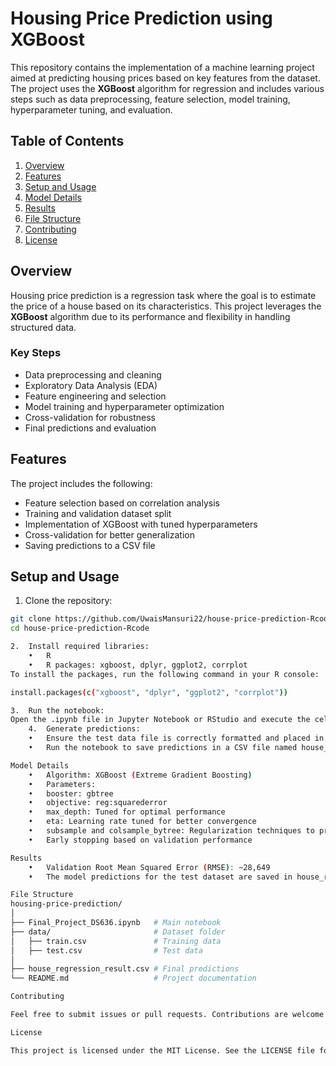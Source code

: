 # Housing Price Prediction using XGBoost

This repository contains the implementation of a machine learning project aimed at predicting housing prices based on key features from the dataset. The project uses the **XGBoost** algorithm for regression and includes various steps such as data preprocessing, feature selection, model training, hyperparameter tuning, and evaluation.

## Table of Contents
1. [Overview](#overview)
2. [Features](#features)
3. [Setup and Usage](#setup-and-usage)
4. [Model Details](#model-details)
5. [Results](#results)
6. [File Structure](#file-structure)
7. [Contributing](#contributing)
8. [License](#license)

## Overview
Housing price prediction is a regression task where the goal is to estimate the price of a house based on its characteristics. This project leverages the **XGBoost** algorithm due to its performance and flexibility in handling structured data.

### Key Steps
- Data preprocessing and cleaning
- Exploratory Data Analysis (EDA)
- Feature engineering and selection
- Model training and hyperparameter optimization
- Cross-validation for robustness
- Final predictions and evaluation

## Features
The project includes the following:
- Feature selection based on correlation analysis
- Training and validation dataset split
- Implementation of XGBoost with tuned hyperparameters
- Cross-validation for better generalization
- Saving predictions to a CSV file

## Setup and Usage
1. Clone the repository:
```bash
git clone https://github.com/UwaisMansuri22/house-price-prediction-Rcode.git
cd house-price-prediction-Rcode

2.	Install required libraries:
	•	R
	•	R packages: xgboost, dplyr, ggplot2, corrplot
To install the packages, run the following command in your R console:

install.packages(c("xgboost", "dplyr", "ggplot2", "corrplot"))

3.	Run the notebook:
Open the .ipynb file in Jupyter Notebook or RStudio and execute the cells sequentially to replicate the workflow.
	4.	Generate predictions:
	•	Ensure the test data file is correctly formatted and placed in the data/ directory.
	•	Run the notebook to save predictions in a CSV file named house_regression_result.csv.

Model Details
	•	Algorithm: XGBoost (Extreme Gradient Boosting)
	•	Parameters:
	•	booster: gbtree
	•	objective: reg:squarederror
	•	max_depth: Tuned for optimal performance
	•	eta: Learning rate tuned for better convergence
	•	subsample and colsample_bytree: Regularization techniques to prevent overfitting
	•	Early stopping based on validation performance

Results
	•	Validation Root Mean Squared Error (RMSE): ~28,649
	•	The model predictions for the test dataset are saved in house_regression_result.csv.

File Structure
housing-price-prediction/
│
├── Final_Project_DS636.ipynb   # Main notebook
├── data/                       # Dataset folder
│   ├── train.csv               # Training data
│   ├── test.csv                # Test data
│
├── house_regression_result.csv # Final predictions
└── README.md                   # Project documentation

Contributing

Feel free to submit issues or pull requests. Contributions are welcome!

License

This project is licensed under the MIT License. See the LICENSE file for details.